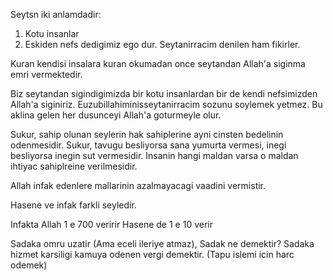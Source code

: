 Seytsn iki anlamdadir: 
1. Kotu insanlar
2. Eskiden nefs dedigimiz ego dur. Seytanirracim denilen ham fikirler.

Kuran kendisi insalara kuran okumadan once seytandan Allah'a siginma emri vermektedir.

Biz seytandan sigindigimizda bir kotu insanlardan bir de kendi nefsimizden Allah'a siginiriz. Euzubillahiminisseytanirracim sozunu soylemek yetmez.
Bu aklina gelen her dusunceyi Allah'a goturmeyle olur. 

Sukur, sahip olunan seylerin hak sahiplerine ayni cinsten bedelinin odenmesidir.
Sukur, tavugu besliyorsa sana yumurta vermesi, inegi besliyorsa inegin sut vermesidir. Insanin hangi maldan varsa o maldan ihtiyac sahiplreine verilmesidir.

Allah infak edenlere mallarinin azalmayacagi vaadini vermistir.

Hasene ve infak farkli seyledir.

Infakta Allah 1 e 700 veririr
Hasene de 1 e 10 verir

Sadaka omru uzatir (Ama eceli ileriye atmaz), Sadak ne demektir?
Sadaka hizmet karsiligi kamuya odenen vergi demektir. (Tapu islemi icin harc odemek) 

